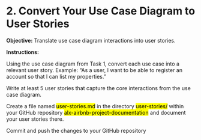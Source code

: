 # 2. Convert Your Use Case Diagram to User Stories

**Objective:** Translate use case diagram interactions into user stories.

**Instructions:**

Using the use case diagram from Task 1, convert each use case into a relevant user story. Example: “As a user, I want to be able to register an account so that I can list my properties.”

Write at least 5 user stories that capture the core interactions from the use case diagram.

Create a file named <mark>user-stories.md</mark> in the directory <mark>user-stories/</mark> within your GitHub repository <mark>alx-airbnb-project-documentation</mark> and document your user stories there.

Commit and push the changes to your GitHub repository